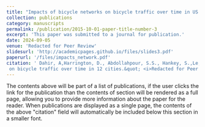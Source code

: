 ```yaml
---
title: "Impacts of bicycle networks on bicycle traffic over time in US cities"
collection: publications
category: manuscripts
permalink: /publication/2015-10-01-paper-title-number-3
excerpt: 'This paper was submitted to a journal for publication.'
date: 2024-09-05
venue: 'Redacted for Peer Review'
slidesurl: 'http://academicpages.github.io/files/slides3.pdf'
paperurl: '/files/impacts_network.pdf'
citation: ' Dahir, A,Harrington, D., Abdollahpour, S.S., Hankey, S.,Le, H.T.K. (2024). &quot;Impacts of bicycle network
 on bicycle traffic over time in 12 cities.&quot; <i>Redacted for Peer Review</i>.'
---
```


The contents above will be part of a list of publications, if the user clicks the link for the publication than the contents of section will be rendered as a full page, allowing you to provide more information about the paper for the reader. When publications are displayed as a single page, the contents of the above "citation" field will automatically be included below this section in a smaller font.